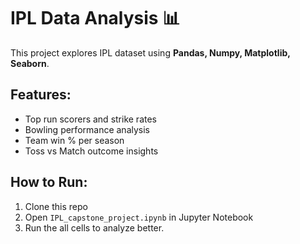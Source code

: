 # IPL Data Analysis 📊

This project explores IPL dataset using **Pandas, Numpy, Matplotlib, Seaborn**.

## Features:
- Top run scorers and strike rates
- Bowling performance analysis
- Team win % per season
- Toss vs Match outcome insights

## How to Run:
1. Clone this repo
2. Open `IPL_capstone_project.ipynb` in Jupyter Notebook
3. Run the all cells to analyze better.
